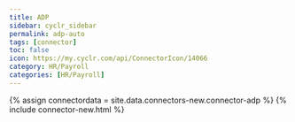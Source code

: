 ```yaml
---
title: ADP
sidebar: cyclr_sidebar
permalink: adp-auto
tags: [connector]
toc: false
icon: https://my.cyclr.com/api/ConnectorIcon/14066
category: HR/Payroll
categories: [HR/Payroll]
---
```

{% assign connectordata = site.data.connectors-new.connector-adp %}
{% include connector-new.html %}	